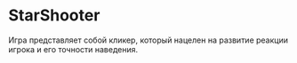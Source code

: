 # StarShooter
Игра представляет собой кликер, который нацелен на развитие реакции игрока и его точности наведения. 
